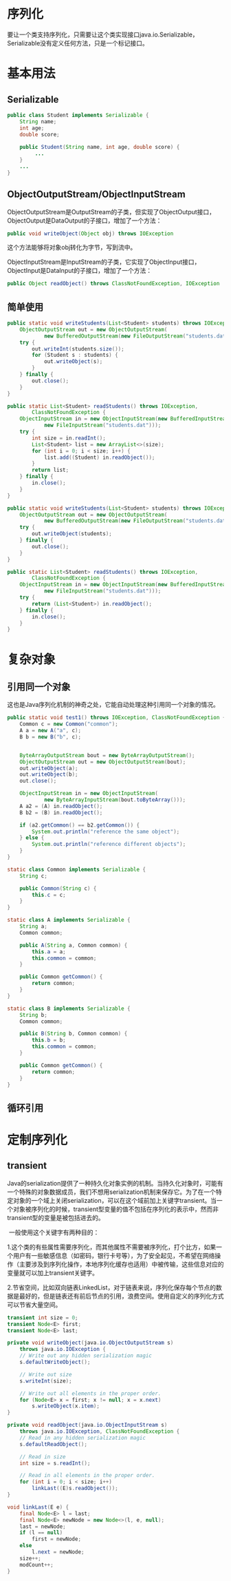# 序列化

要让一个类支持序列化，只需要让这个类实现接口java.io.Serializable，Serializable没有定义任何方法，只是一个标记接口。

# 基本用法

## Serializable

```java
public class Student implements Serializable {
    String name;
    int age;
    double score;
    
    public Student(String name, int age, double score) {
         ...
    }
    ...
}
```



## **ObjectOutputStream/ObjectInputStream**

ObjectOutputStream是OutputStream的子类，但实现了ObjectOutput接口，ObjectOutput是DataOutput的子接口，增加了一个方法：

```java
public void writeObject(Object obj) throws IOException
```

这个方法能够将对象obj转化为字节，写到流中。

ObjectInputStream是InputStream的子类，它实现了ObjectInput接口，ObjectInput是DataInput的子接口，增加了一个方法：

```java
public Object readObject() throws ClassNotFoundException, IOException
```



## 简单使用

```java
public static void writeStudents(List<Student> students) throws IOException {
    ObjectOutputStream out = new ObjectOutputStream(
            new BufferedOutputStream(new FileOutputStream("students.dat")));
    try {
        out.writeInt(students.size());
        for (Student s : students) {
            out.writeObject(s);
        }
    } finally {
        out.close();
    }
}

public static List<Student> readStudents() throws IOException,
        ClassNotFoundException {
    ObjectInputStream in = new ObjectInputStream(new BufferedInputStream(
            new FileInputStream("students.dat")));
    try {
        int size = in.readInt();
        List<Student> list = new ArrayList<>(size);
        for (int i = 0; i < size; i++) {
            list.add((Student) in.readObject());
        }
        return list;
    } finally {
        in.close();
    }
}
```



```java
public static void writeStudents(List<Student> students) throws IOException {
    ObjectOutputStream out = new ObjectOutputStream(
            new BufferedOutputStream(new FileOutputStream("students.dat")));
    try {
        out.writeObject(students);
    } finally {
        out.close();
    }
}

public static List<Student> readStudents() throws IOException,
        ClassNotFoundException {
    ObjectInputStream in = new ObjectInputStream(new BufferedInputStream(
            new FileInputStream("students.dat")));
    try {
        return (List<Student>) in.readObject();
    } finally {
        in.close();
    }
}
```



# 复杂对象



## 引用同一个对象

这也是Java序列化机制的神奇之处，它能自动处理这种引用同一个对象的情况。

```java
public static void test1() throws IOException, ClassNotFoundException {
    Common c = new Common("common");
    A a = new A("a", c);
    B b = new B("b", c);


    ByteArrayOutputStream bout = new ByteArrayOutputStream();
    ObjectOutputStream out = new ObjectOutputStream(bout);
    out.writeObject(a);
    out.writeObject(b);
    out.close();

    ObjectInputStream in = new ObjectInputStream(
            new ByteArrayInputStream(bout.toByteArray()));
    A a2 = (A) in.readObject();
    B b2 = (B) in.readObject();

    if (a2.getCommon() == b2.getCommon()) {
        System.out.println("reference the same object");
    } else {
        System.out.println("reference different objects");
    }
}

static class Common implements Serializable {
    String c;

    public Common(String c) {
        this.c = c;
    }
}

static class A implements Serializable {
    String a;
    Common common;

    public A(String a, Common common) {
        this.a = a;
        this.common = common;
    }

    public Common getCommon() {
        return common;
    }
}

static class B implements Serializable {
    String b;
    Common common;

    public B(String b, Common common) {
        this.b = b;
        this.common = common;
    }

    public Common getCommon() {
        return common;
    }
}
```





## 循环引用



# 定制序列化



## transient

​	Java的serialization提供了一种持久化对象实例的机制。当持久化对象时，可能有一个特殊的对象数据成员，我们不想用serialization机制来保存它。为了在一个特定对象的一个域上关闭serialization，可以在这个域前加上关键字transient。当一个对象被序列化的时候，transient型变量的值不包括在序列化的表示中，然而非transient型的变量是被包括进去的。

​	一般使用这个关键字有两种目的：

1.这个类的有些属性需要序列化，而其他属性不需要被序列化，打个比方，如果一个用户有一些敏感信息（如密码，银行卡号等），为了安全起见，不希望在网络操作（主要涉及到序列化操作，本地序列化缓存也适用）中被传输，这些信息对应的变量就可以加上transient关键字。

2.节省空间，比如双向链表LinkedList，对于链表来说，序列化保存每个节点的数据是最好的，但是链表还有前后节点的引用，浪费空间。使用自定义的序列化方式可以节省大量空间。

```java
transient int size = 0;
transient Node<E> first;
transient Node<E> last;

private void writeObject(java.io.ObjectOutputStream s)
    throws java.io.IOException {
    // Write out any hidden serialization magic
    s.defaultWriteObject();

    // Write out size
    s.writeInt(size);

    // Write out all elements in the proper order.
    for (Node<E> x = first; x != null; x = x.next)
        s.writeObject(x.item);
}

private void readObject(java.io.ObjectInputStream s)
    throws java.io.IOException, ClassNotFoundException {
    // Read in any hidden serialization magic
    s.defaultReadObject();

    // Read in size
    int size = s.readInt();

    // Read in all elements in the proper order.
    for (int i = 0; i < size; i++)
        linkLast((E)s.readObject());
}

void linkLast(E e) {
    final Node<E> l = last;
    final Node<E> newNode = new Node<>(l, e, null);
    last = newNode;
    if (l == null)
        first = newNode;
    else
        l.next = newNode;
    size++;
    modCount++;
}
```




